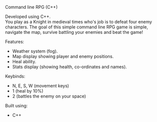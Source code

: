 Command line RPG (C++)

Developed using C++.<br/>
You play as a Knight in medieval times who's job is to defeat four enemy characters. The goal of this simple command line RPG game is simple, navigate the map, survive battling your enemies and beat the game!

Features:
* Weather system (fog).
* Map display showing player and enemy positions.
* Heal ability.
* Stats display (showing health, co-ordinates and names).

Keybinds:
* N, E, S, W (movement keys)
* 1 (heal by 10%)
* 2 (battles the enemy on your space)

Built using:
* C++

